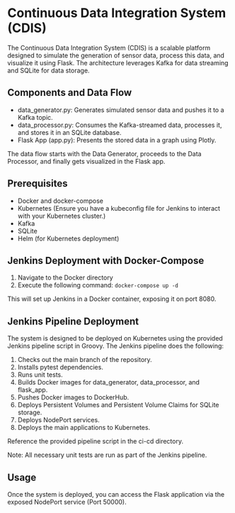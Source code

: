 # Continuous Data Integration System (CDIS)

The Continuous Data Integration System (CDIS) is a scalable platform designed to simulate the generation of sensor data, process this data, and visualize it using Flask. The architecture leverages Kafka for data streaming and SQLite for data storage.

## Components and Data Flow
 + data_generator.py: Generates simulated sensor data and pushes it to a Kafka topic.
 + data_processor.py: Consumes the Kafka-streamed data, processes it, and stores it in an SQLite database.
 + Flask App (app.py): Presents the stored data in a graph using Plotly.

 The data flow starts with the Data Generator, proceeds to the Data Processor, and finally gets visualized in the Flask app.

## Prerequisites
 + Docker and docker-compose
 + Kubernetes (Ensure you have a kubeconfig file for Jenkins to interact with your Kubernetes cluster.)
 + Kafka
 + SQLite
 + Helm (for Kubernetes deployment)

## Jenkins Deployment with Docker-Compose
1. Navigate to the Docker directory
2. Execute the following command:
`docker-compose up -d`

This will set up Jenkins in a Docker container, exposing it on port 8080.

## Jenkins Pipeline Deployment
The system is designed to be deployed on Kubernetes using the provided Jenkins pipeline script in Groovy. The Jenkins pipeline does the following:

1. Checks out the main branch of the repository.
2. Installs pytest dependencies.
3. Runs unit tests.
4. Builds Docker images for data_generator, data_processor, and flask_app.
5. Pushes Docker images to DockerHub.
6. Deploys Persistent Volumes and Persistent Volume Claims for SQLite storage.
7. Deploys NodePort services.
8. Deploys the main applications to Kubernetes.

Reference the provided pipeline script in the ci-cd directory.

Note: All necessary unit tests are run as part of the Jenkins pipeline.

## Usage
Once the system is deployed, you can access the Flask application via the exposed NodePort service (Port 50000). 
